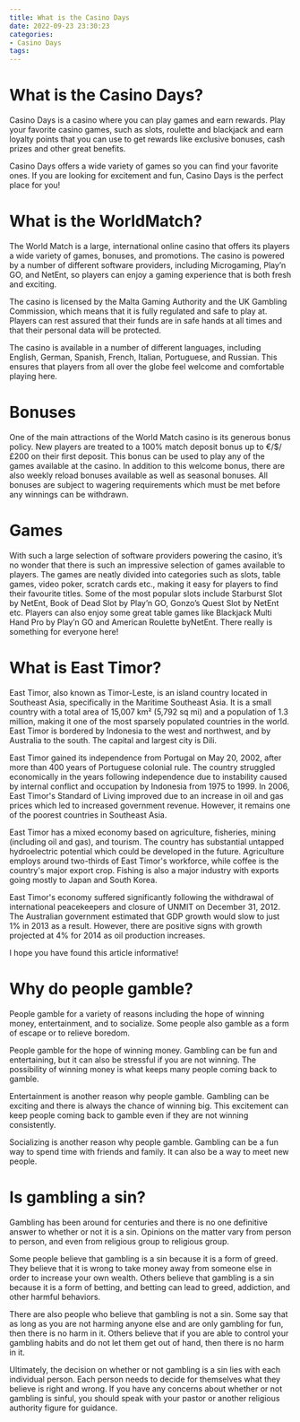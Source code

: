 ```yaml
---
title: What is the Casino Days 
date: 2022-09-23 23:30:23
categories:
- Casino Days
tags:
---
```



#  What is the Casino Days? 

Casino Days is a casino where you can play games and earn rewards. Play your favorite casino games, such as slots, roulette and blackjack and earn loyalty points that you can use to get rewards like exclusive bonuses, cash prizes and other great benefits. 

Casino Days offers a wide variety of games so you can find your favorite ones. If you are looking for excitement and fun, Casino Days is the perfect place for you!

#  What is the WorldMatch? 

The World Match is a large, international online casino that offers its players a wide variety of games, bonuses, and promotions. The casino is powered by a number of different software providers, including Microgaming, Play’n GO, and NetEnt, so players can enjoy a gaming experience that is both fresh and exciting.

The casino is licensed by the Malta Gaming Authority and the UK Gambling Commission, which means that it is fully regulated and safe to play at. Players can rest assured that their funds are in safe hands at all times and that their personal data will be protected.

The casino is available in a number of different languages, including English, German, Spanish, French, Italian, Portuguese, and Russian. This ensures that players from all over the globe feel welcome and comfortable playing here.

# Bonuses 

One of the main attractions of the World Match casino is its generous bonus policy. New players are treated to a 100% match deposit bonus up to €/$/£200 on their first deposit. This bonus can be used to play any of the games available at the casino. In addition to this welcome bonus, there are also weekly reload bonuses available as well as seasonal bonuses. All bonuses are subject to wagering requirements which must be met before any winnings can be withdrawn.

# Games 

With such a large selection of software providers powering the casino, it’s no wonder that there is such an impressive selection of games available to players. The games are neatly divided into categories such as slots, table games, video poker, scratch cards etc., making it easy for players to find their favourite titles. Some of the most popular slots include Starburst Slot by NetEnt, Book of Dead Slot by Play’n GO, Gonzo’s Quest Slot by NetEnt etc. Players can also enjoy some great table games like Blackjack Multi Hand Pro by Play’n GO and American Roulette byNetEnt. There really is something for everyone here!

#  What is East Timor? 
East Timor, also known as Timor-Leste, is an island country located in Southeast Asia, specifically in the Maritime Southeast Asia. It is a small country with a total area of 15,007 km² (5,792 sq mi) and a population of 1.3 million, making it one of the most sparsely populated countries in the world. East Timor is bordered by Indonesia to the west and northwest, and by Australia to the south. The capital and largest city is Dili. 

East Timor gained its independence from Portugal on May 20, 2002, after more than 400 years of Portuguese colonial rule. The country struggled economically in the years following independence due to instability caused by internal conflict and occupation by Indonesia from 1975 to 1999. In 2006, East Timor's Standard of Living improved due to an increase in oil and gas prices which led to increased government revenue. However, it remains one of the poorest countries in Southeast Asia. 

East Timor has a mixed economy based on agriculture, fisheries, mining (including oil and gas), and tourism. The country has substantial untapped hydroelectric potential which could be developed in the future. Agriculture employs around two-thirds of East Timor's workforce, while coffee is the country's major export crop. Fishing is also a major industry with exports going mostly to Japan and South Korea. 

East Timor's economy suffered significantly following the withdrawal of international peacekeepers and closure of UNMIT on December 31, 2012. The Australian government estimated that GDP growth would slow to just 1% in 2013 as a result. However, there are positive signs with growth projected at 4% for 2014 as oil production increases. 

I hope you have found this article informative!

#  Why do people gamble? 

People gamble for a variety of reasons including the hope of winning money, entertainment, and to socialize. Some people also gamble as a form of escape or to relieve boredom.

People gamble for the hope of winning money. Gambling can be fun and entertaining, but it can also be stressful if you are not winning. The possibility of winning money is what keeps many people coming back to gamble.

Entertainment is another reason why people gamble. Gambling can be exciting and there is always the chance of winning big. This excitement can keep people coming back to gamble even if they are not winning consistently.

Socializing is another reason why people gamble. Gambling can be a fun way to spend time with friends and family. It can also be a way to meet new people.

#  Is gambling a sin?

Gambling has been around for centuries and there is no one definitive answer to whether or not it is a sin. Opinions on the matter vary from person to person, and even from religious group to religious group.

Some people believe that gambling is a sin because it is a form of greed. They believe that it is wrong to take money away from someone else in order to increase your own wealth. Others believe that gambling is a sin because it is a form of betting, and betting can lead to greed, addiction, and other harmful behaviors.

There are also people who believe that gambling is not a sin. Some say that as long as you are not harming anyone else and are only gambling for fun, then there is no harm in it. Others believe that if you are able to control your gambling habits and do not let them get out of hand, then there is no harm in it.

Ultimately, the decision on whether or not gambling is a sin lies with each individual person. Each person needs to decide for themselves what they believe is right and wrong. If you have any concerns about whether or not gambling is sinful, you should speak with your pastor or another religious authority figure for guidance.